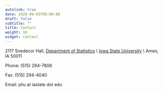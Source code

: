 ```yaml
---
autolink: true
date: 2020-04-03T00:00:00
draft: false
subtitle: ""
title: Contact
weight: 10
widget: contact
---
```


2117 Snedecor Hall, [Department of Statistics](http://stat.iastate.edu/) \\
[Iowa State University](http://www.iastate.edu/) \\
Ames, IA 50011


Phone: (515) 294-7806

Fax: (515) 294-4040

Email: pliu at iastate dot edu


